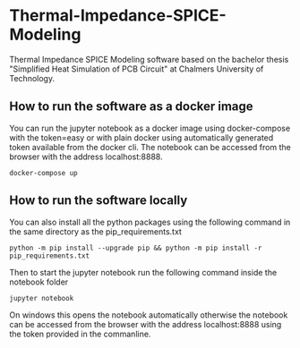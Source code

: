 # Thermal-Impedance-SPICE-Modeling
Thermal Impedance SPICE Modeling software based on the bachelor thesis "Simplified Heat Simulation of PCB Circuit" at Chalmers University of Technology.

## How to run the software as a docker image
You can run the jupyter notebook as a docker image using docker-compose with the token=easy or with plain docker using automatically generated token available from the docker cli. The notebook can be accessed from the browser with the address localhost:8888.

```command
docker-compose up
```

## How to run the software locally
You can also install all the python packages using the following command in the same directory as the pip_requirements.txt

```command
python -m pip install --upgrade pip && python -m pip install -r pip_requirements.txt
```

Then to start the jupyter notebook run the following command inside the notebook folder

```command
jupyter notebook
```

On windows this opens the notebook automatically otherwise the notebook can be accessed from the browser with the address localhost:8888 using the token provided in the commanline.
